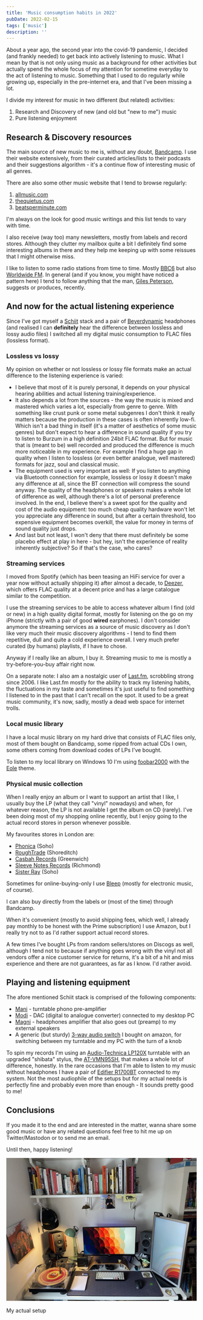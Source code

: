 ```yaml
---
title: 'Music consumption habits in 2022'
pubDate: 2022-02-15
tags: ['music']
description: ''
---
```


About a year ago, the second year into the covid-19 pandemic, I decided (and frankly needed) to get back into actively listening to music.
What I mean by that is not only using music as a background for other activities but actually spend the whole focus of my attention for sometime everyday to the act of listening to music. Something that I used to do regularly while growing up, especially in the pre-internet era, and that I've been missing a lot.

I divide my interest for music in two different (but related) activities:

1. Research and Discovery of new (and old but "new to me") music
2. Pure listening enjoyment

## Research & Discovery resources

The main source of new music to me is, without any doubt, [Bandcamp](https://bandcamp.com/mauromotion). I use their website extensively, from their curated articles/lists to their podcasts and their suggestions algorithm - it's a continue flow of interesting music of all genres.

There are also some other music website that I tend to browse regularly:

1. [allmusic.com](https://www.allmusic.com)
2. [thequietus.com](https://thequietus.com/)
3. [beatsperminute.com](https://beatsperminute.com/)

I'm always on the look for good music writings and this list tends to vary with time.

I also receive (way too) many newsletters, mostly from labels and record stores. Although they clutter my mailbox quite a bit I definitely find some interesting albums in there and they help me keeping up with some reissues that I might otherwise miss.

I like to listen to some radio stations from time to time. Mostly [BBC6](https://www.bbc.co.uk/sounds/play/live:bbc_6music) but also [Worldwide FM](https://worldwidefm.net/). In general (and if you know, you might have noticed a pattern here) I tend to follow anything that the man, [Giles Peterson](https://www.gillespetersonworldwide.com/), suggests or produces, recently.

## And now for the actual listening experience

Since I've got myself a [Schiit](https://www.schiit.com/) stack and a pair of [Beyerdynamic](https://polar.uk.com/dt-770-pro-80-ohm-474746) headphones (and realised I can **definitely** hear the difference between lossless and lossy audio files) I switched all my digital music consumption to FLAC files (lossless format).

### Lossless vs lossy

My opinion on whether or not lossless or lossy file formats make an actual difference to the listening experience is varied:

- I believe that most of it is purely personal, it depends on your physical hearing abilities and actual listening training/experience.
- It also depends a lot from the sources - the way the music is mixed and mastered which varies a lot, especially from genre to genre.
  With something like crust punk or some metal subgenres I don't think it really matters because the production in these cases is often inherently low-fi. Which isn't a bad thing in itself (it's a matter of aesthetics of some music genres) but don't expect to hear a difference in sound quality if you try to listen to Burzum in a high definition 24bit FLAC format.
  But for music that is (meant to be) well recorded and produced the difference is much more noticeable in my experience. For example I find a huge gap in quality when I listen to lossless (or even better analogue, well mastered) formats for jazz, soul and classical music.
- The equipment used is very important as well:
  If you listen to anything via Bluetooth connection for example, lossless or lossy it doesn't make any difference at all, since the BT connection will compress the sound anyway. The quality of the headphones or speakers makes a whole lot of difference as well, although there's a lot of personal preference involved. In the end, I believe there's a sweet spot for the quality and cost of the audio equipment: too much cheap quality hardware won't let you appreciate any difference in sound, but after a certain threshold, too expensive equipment becomes overkill, the value for money in terms of sound quality just drops.
- And last but not least, I won't deny that there must definitely be some placebo effect at play in here - but hey, isn't the experience of reality inherently subjective? So if that's the case, who cares?

### Streaming services

I moved from Spotify (which has been teasing an HiFi service for over a year now without actually shipping it) after almost a decade, to [Deezer](https://www.deezer.com), which offers FLAC quality at a decent price and has a large catalogue similar to the competition.

I use the streaming services to be able to access whatever album I find (old or new) in a high quality digital format, mostly for listening on the go on my iPhone (strictly with a pair of good **wired** earphones).
I don't consider anymore the streaming services as a source of music discovery as I don't like very much their music discovery algorithms - I tend to find them repetitive, dull and quite a cold experience overall. I very much prefer curated (by humans) playlists, if I have to chose.

Anyway if I really like an album, I buy it. Streaming music to me is mostly a try-before-you-buy affair right now.

On a separate note: I also am a nostalgic user of [Last.fm](https://www.last.fm/user/madmonk80), scrobbling strong since 2006. I like Last.fm mostly for the ability to track my listening habits, the fluctuations in my taste and sometimes it's just useful to find something I listened to in the past that I can't recall on the spot.
It used to be a great music community, it's now, sadly, mostly a dead web space for internet trolls.

### Local music library

I have a local music library on my hard drive that consists of FLAC files only, most of them bought on Bandcamp, some ripped from actual CDs I own, some others coming from download codes of LPs I've bought.

To listen to my local library on Windows 10 I'm using [foobar2000](https://www.foobar2000.org/) with the [Eole](https://github.com/Ottodix/Eole-foobar-theme) theme.

### Physical music collection

When I really enjoy an album or I want to support an artist that I like, I usually buy the LP (what they call "vinyl" nowadays) and when, for whatever reason, the LP is not available I get the album on CD (rarely).
I've been doing most of my shopping online recently, but I enjoy going to the actual record stores in person whenever possible.

My favourites stores in London are:

- [Phonica](https://www.phonicarecords.com/) (Soho)
- [RoughTrade](https://www.roughtrade.com/) (Shoreditch)
- [Casbah Records](https://www.casbahrecords.co.uk/) (Greenwich)
- [Sleeve Notes Records](https://sleevenotesrecords.com/) (Richmond)
- [Sister Ray](https://sisterray.co.uk/) (Soho)

Sometimes for online-buying-only I use [Bleep](https://bleep.com/) (mostly for electronic music, of course).

I can also buy directly from the labels or (most of the time) through Bandcamp.

When it's convenient (mostly to avoid shipping fees, which well, I already pay monthly to be honest with the Prime subscription) I use Amazon, but I really try not to as I'd rather support actual record stores.

A few times I've bought LPs from random sellers/stores on Discogs as well, although I tend not to because if anything goes wrong with the vinyl not all vendors offer a nice customer service for returns, it's a bit of a hit and miss experience and there are not guarantees, as far as I know. I'd rather avoid.

## Playing and listening equipment

The afore mentioned Schiit stack is comprised of the following components:

- [Mani](https://www.schiit.com/products/mani) - turntable phono pre-amplifier
- [Modi](https://www.schiit.com/products/modi-1) - DAC (digital to analogue converter) connected to my desktop PC
- [Magni](https://www.schiit.com/products/magni-1) - headphones amplifier that also goes out (preamp) to my external speakers
- A generic (but sturdy) [3-way audio switch](https://www.amazon.co.uk/dp/B07VD97LB2) I bought on amazon, for switching between my turntable and my PC with the turn of a knob

To spin my records I'm using an [Audio-Technica LP120X](https://www.audio-technica.com/en-gb/turntables/type/direct-drive/at-lp120xusb) turntable with an upgraded "shibata" stylus, the [AT-VMN95SH](https://www.audio-technica.com/en-gb/cartridges/line-series/at-vm95-series/at-vm95sh-h), that makes a whole lot of difference, honestly.
In the rare occasions that I'm able to listen to my music without headphones I have a pair of [Edifier R1700BT](https://www.edifier.com/product-r1700bt.html) connected to my system.
Not the most audiophile of the setups but for my actual needs is perfectly fine and probably even more than enough - It sounds pretty good to me!

## Conclusions

If you made it to the end and are interested in the matter, wanna share some good music or have any related questions feel free to hit me up on Twitter/Mastodon or to send me an email.

Until then, happy listening!

![a photo of my desktop, with two monitors and a turntable](../../assets/images/posts/2022-02-15-my-music-habits-in-2022/photo_2021-04-13_11-11-07.jpg)

<figcaption>My actual setup</figcaption>

